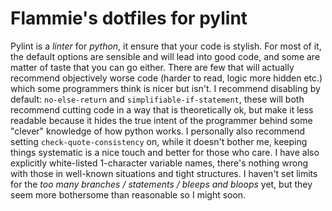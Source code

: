 # Flammie's dotfiles for pylint

Pylint is a *linter* for *python*, it ensure that your code is stylish. For most
of it, the default options are sensible and will lead into good code, and some
are matter of taste that you can go either. There are few that will actually
recommend objectively worse code (harder to read, logic more hidden etc.) which
some programmers think is nicer but isn't. I recommend disabling by default:
`no-else-return` and `simplifiable-if-statement`, these will both recommend
cutting code in a way that is theoretically ok, but make it less readable
because it hides the true intent of the programmer behind some "clever"
knowledge of how python works. I personally also recommend setting
`check-quote-consistency` on, while it doesn't bother me, keeping things
systematic is a nice touch and better for those who care. I have also explicitly
white-listed 1-character variable names, there's nothing wrong with those in
well-known situations and tight structures. I haven't set limits for the *too
many branches / statements / bleeps and bloops* yet, but they seem more
bothersome than reasonable so I might soon.
